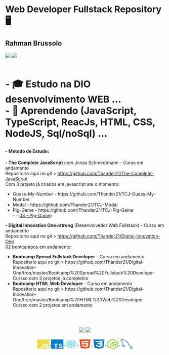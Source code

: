 <h1>Web Developer Fullstack Repository 🖥️</h1>
<h2>Rahman Brussolo</h2>

<div> 
  <a href = "mailto:rahman13@gmail.com"><img src="https://img.shields.io/badge/Gmail-D14836?style=for-the-badge&logo=gmail&logoColor=white" target="_blank"></a>
  <a href="https://www.linkedin.com/in/rahman-brussolo/" target="_blank"><img src="https://img.shields.io/badge/-LinkedIn-%230077B5?style=for-the-badge&logo=linkedin&logoColor=white" target="_blank"></a>  
</div>

<br/>

 <h3 style="font-size: 30px">
        - 🎓 Estudo na DIO desenvolvimento WEB ...<br />
        - 🧠 Aprendendo (JavaScript, TypeScript, ReacJs, HTML, CSS, NodeJS, Sql/noSql) ...<br />
 </h3>
 
 <h4>- Metodo de Estudo:</h4>
 
<span><strong>- The Complete JavaScript</strong> com Jonas Schmedtmann - Curso em andamento<br/>
Repositorio aqui no git > https://github.com/Thander21/The-Complete-JavaScript<br/> 
Com 3 projeto já criados em javascript ate o momento:
<ul>
  <li>
Guess-My-Number - https://github.com/Thander21/TCJ-Guess-My-Number
  </li>
  <li>
    Modal - https://github.com/Thander21/TCJ-Modal
  </li>
  <li>
    Pig-Game - https://github.com/Thander21/TCJ-Pig-Game
  </li>
  </a> - <a href="https://github.com/Thander21/The-Complete-JavaScript/tree/master/07%20-%20Projeto%2002%20-%20%20Modal"  target="_blank"></a> - <a href="https://github.com/Thander21/The-Complete-JavaScript/tree/master/07%20-%20Projeto%2003%20-%20Pig-Game"  target="_blank">03 - Pig-Game</a>)</span>
</ul>

<span><strong>- Digital Innovation One<strong</strong> (Desenvolvedor Web Fullstack) - Curso em andamento<br/>
Repositorio aqui no git > https://github.com/Thander21/Digital-Innovation-One<br/>
02 bootcampos em andamento:</span>
<ul>
  <li>
<strong>Bootcamp Spread Fullstack Developer</strong> - Curso em andamento<br/>
Repositorio aqui no git > https://github.com/Thander21/Digital-Innovation-One/tree/master/Bootcamp%20Spread%20Fullstack%20Developer<br/>
Cursso com 3 projetos já completos
  </li>
  <li>
  <strong>Bootcamp HTML Web Developer</strong> - Curso em andamento<br/>
Repositorio aqui no git > https://github.com/Thander21/Digital-Innovation-One/tree/master/Bootcamp%20HTML%20Web%20Developer<br/>
Cursso com 2 projetos em andamento
  </li>
</ul>
  
<br/><br/>

<div align="center">
  <a href="https://github.com/Thander21">
  <img height="180em" src="https://github-readme-stats.vercel.app/api?username=Thander21&show_icons=true&theme=dracula&include_all_commits=true&count_private=true"/>
  <img height="180em" src="https://github-readme-stats.vercel.app/api/top-langs/?username=Thander21&layout=compact&langs_count=7&theme=dracula"/>
    <div style="display: inline_block"><br>
  <img align="center" alt="RahmanBrussolo-Js" height="30" width="40" src="https://raw.githubusercontent.com/devicons/devicon/master/icons/javascript/javascript-plain.svg">
  <img align="center" alt="RahmanBrussolo-Ts" height="30" width="40" src="https://raw.githubusercontent.com/devicons/devicon/master/icons/typescript/typescript-plain.svg">
  <img align="center" alt="RahmanBrussolo-React" height="30" width="40" src="https://raw.githubusercontent.com/devicons/devicon/master/icons/react/react-original.svg">
  <img align="center" alt="RahmanBrussolo-HTML" height="30" width="40" src="https://raw.githubusercontent.com/devicons/devicon/master/icons/html5/html5-original.svg">
  <img align="center" alt="RahmanBrussolo-CSS" height="30" width="40" src="https://raw.githubusercontent.com/devicons/devicon/master/icons/css3/css3-original.svg">
  <img align="center" alt="RahmanBrussolo-NodeJs" height="35" width="40" src="https://github.com/devicons/devicon/blob/master/icons/nodejs/nodejs-plain.svg">
  <img align="center" alt="RahmanBrussolo-mySql" height="35" width="40" src="https://github.com/devicons/devicon/blob/master/icons/mysql/mysql-original.svg">    
      
</div>

  

  



